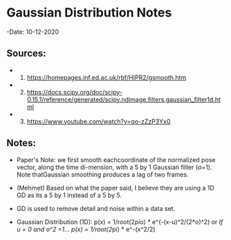 # Gaussian Distribution Notes
-Date: 10-12-2020

## Sources:
- 1) https://homepages.inf.ed.ac.uk/rbf/HIPR2/gsmooth.htm
- 2) https://docs.scipy.org/doc/scipy-0.15.1/reference/generated/scipy.ndimage.filters.gaussian_filter1d.html
- 3) https://www.youtube.com/watch?v=qo-zZzP3Yx0

## Notes:
- Paper's Note: we first smooth eachcoordinate of the normalized pose vector, along the time di-mension, with a 5 by 1 Gaussian filter (σ=1). Note thatGaussian smoothing produces a lag of two frames.

- (Mehmet) Based on what the paper said, I believe they are using a 1D GD as its a 5 by 1 instead of a 5 by 5.

- GD is used to remove detail and noise within a data set.


- Gaussian Distribution (1D):
p(x) = 1/root(2*pi*o) * e^(-(x-u)^2/(2*o)^2)
or
*If u = 0 and o^2 =1...
p(x) = 1/root(2*pi) * e^-(x^2/2)




